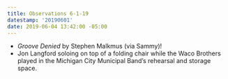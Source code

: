 ```yaml
---
title: Observations 6-1-19
datestamp: '20190601'
date: 2019-06-04 13:42:00 -05:00
---
```


- *Groove Denied* by Stephen Malkmus (via Sammy)!
- Jon Langford soloing on top of a folding chair while the Waco Brothers played in the Michigan City Municipal Band’s rehearsal and storage space.
